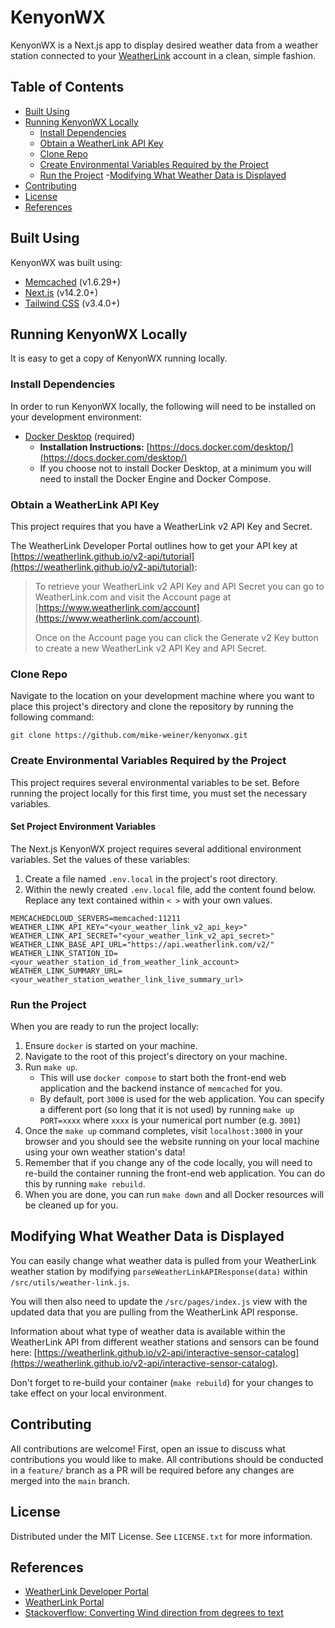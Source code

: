 # KenyonWX

KenyonWX is a Next.js app to display desired weather data from a weather station connected to your [WeatherLink](https://www.weatherlink.com) account in a clean, simple fashion.

## Table of Contents
- [Built Using](#built-using)
- [Running KenyonWX Locally](#running-kenyonwx-locally)
  - [Install Dependencies](#install-dependencies)
  - [Obtain a WeatherLink API Key](#obtain-a-weatherlink-api-key)
  - [Clone Repo](#clone-repo)
  - [Create Environmental Variables Required by the Project](#create-environmental-variables-required-by-the-project)
  - [Run the Project](#run-the-project)
  -[Modifying What Weather Data is Displayed](#modifying-what-weather-data-is-displayed)
- [Contributing](#contributing)
- [License](#license)
- [References](#references)

## Built Using
KenyonWX was built using:
- [Memcached](https://memcached.org) (v1.6.29+)
- [Next.js](https://nextjs.org) (v14.2.0+)
- [Tailwind CSS](https://tailwindcss.com) (v3.4.0+)

## Running KenyonWX Locally
It is easy to get a copy of KenyonWX running locally.

### Install Dependencies
In order to run KenyonWX locally, the following will need to be installed on your development environment:
- [Docker Desktop](https://docs.docker.com/desktop/) (required)
  - **Installation Instructions:** [https://docs.docker.com/desktop/](https://docs.docker.com/desktop/)
  - If you choose not to install Docker Desktop, at a minimum you will need to install the Docker Engine and Docker Compose.

### Obtain a WeatherLink API Key
This project requires that you have a WeatherLink v2 API Key and Secret. 

The WeatherLink Developer Portal outlines how to get your API key at [https://weatherlink.github.io/v2-api/tutorial](https://weatherlink.github.io/v2-api/tutorial):

> To retrieve your WeatherLink v2 API Key and API Secret you can go to WeatherLink.com and visit the Account page at [https://www.weatherlink.com/account](https://www.weatherlink.com/account).
>
> Once on the Account page you can click the Generate v2 Key button to create a new WeatherLink v2 API Key and API Secret.

### Clone Repo
Navigate to the location on your development machine where you want to place this project's directory and clone the repository by running the following command:

    git clone https://github.com/mike-weiner/kenyonwx.git

### Create Environmental Variables Required by the Project
This project requires several environmental variables to be set. Before running the project locally for this first time, you must set the necessary variables.

#### Set Project Environment Variables
The Next.js KenyonWX project requires several additional environment variables. Set the values of these variables:
1. Create a file named `.env.local` in the project's root directory.
2. Within the newly created `.env.local` file, add the content found below. Replace any text contained within `< >` with your own values.

  ```
  MEMCACHEDCLOUD_SERVERS=memcached:11211
  WEATHER_LINK_API_KEY="<your_weather_link_v2_api_key>"
  WEATHER_LINK_API_SECRET="<your_weather_link_v2_api_secret>"
  WEATHER_LINK_BASE_API_URL="https://api.weatherlink.com/v2/"
  WEATHER_LINK_STATION_ID=<your_weather_station_id_from_weather_link_account>
  WEATHER_LINK_SUMMARY_URL=<your_weather_station_weather_link_live_summary_url>
  ```

### Run the Project
When you are ready to run the project locally:

1. Ensure `docker` is started on your machine.
1. Navigate to the root of this project's directory on your machine.
1. Run `make up`.
   - This will use `docker compose` to start both the front-end web application and the backend instance of `memcached` for you.
   - By default, port `3000` is used for the web application. You can specify a different port (so long that it is not used) by running `make up PORT=xxxx` where `xxxx` is your numerical port number (e.g. `3001`)
1. Once the `make up` command completes, visit `localhost:3000` in your browser and you should see the website running on your local machine using your own weather station's data!
1. Remember that if you change any of the code locally, you will need to re-build the container running the front-end web application. You can do this by running `make rebuild`.
1. When you are done, you can run `make down` and all Docker resources will be cleaned up for you.

## Modifying What Weather Data is Displayed
You can easily change what weather data is pulled from your WeatherLink weather station by modifying `parseWeatherLinkAPIResponse(data)` within `/src/utils/weather-link.js`. 

You will then also need to update the `/src/pages/index.js` view with the updated data that you are pulling from the WeatherLink API response.

Information about what type of weather data is available within the WeatherLink API from different weather stations and sensors can be found here: [https://weatherlink.github.io/v2-api/interactive-sensor-catalog](https://weatherlink.github.io/v2-api/interactive-sensor-catalog).

Don't forget to re-build your container (`make rebuild`) for your changes to take effect on your local environment.

## Contributing
All contributions are welcome! First, open an issue to discuss what contributions you would like to make. All contributions should be conducted in a `feature/` branch as a PR will be required before any changes are merged into the `main` branch.

## License
Distributed under the MIT License. See `LICENSE.txt` for more information.

## References
- [WeatherLink Developer Portal](https://weatherlink.github.io)
- [WeatherLink Portal](https://www.weatherlink.com)
- [Stackoverflow: Converting Wind direction from degrees to text](https://stackoverflow.com/questions/61077150/converting-wind-direction-from-degrees-to-text)